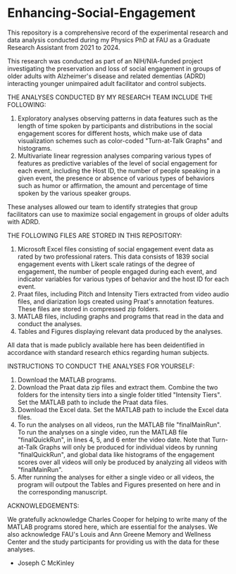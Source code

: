 # Enhancing-Social-Engagement

This repository is a comprehensive record of the experimental research and data analysis conducted during my Physics PhD at FAU as a Graduate Research Assistant from 2021 to 2024.  

This research was conducted as part of an NIH/NIA-funded project investigating the preservation and loss of social engagement in groups of older adults 
with Alzheimer's disease and related dementias (ADRD) interacting younger unimpaired adult facilitator and control subjects.


THE ANALYSES CONDUCTED BY MY RESEARCH TEAM INCLUDE THE FOLLOWING: 

1. Exploratory analyses observing patterns in data features such as the length of time spoken by participants and distributions in the social engagement scores for different hosts, which make use of data visualization schemes such as color-coded "Turn-at-Talk Graphs" and histograms. 
2. Multivariate linear regression analyses comparing various types of features as predictive variables of the level of social engagement for each event, including the Host ID, the number of people speaking in a given event, the presence or absence of various types of behaviors such as humor or affirmation, the amount and percentage of time spoken by the various speaker groups.  

These analyses allowed our team to identify strategies that group facilitators can use to maximize social engagement in groups of older adults with ADRD.


THE FOLLOWING FILES ARE STORED IN THIS REPOSITORY:

1. Microsoft Excel files consisting of social engagement event data as rated by two professional raters.  This data consists of 1839 social engagement events with Likert scale ratings of the degree of engagement, the number of people engaged during each event, and indicator variables for various types of behavior and the host ID for each event.  
2. Praat files, including Pitch and Intensity Tiers extracted from video audio files, and diarization logs created using Praat's annotation features.  These files are stored in compressed zip folders.
3. MATLAB files, including graphs and programs that read in the data and conduct the analyses.
4. Tables and Figures displaying relevant data produced by the analyses.


All data that is made publicly available here has been deidentified in accordance with standard research ethics regarding human subjects.


INSTRUCTIONS TO CONDUCT THE ANALYSES FOR YOURSELF:

1. Download the MATLAB programs.
2. Download the Praat data zip files and extract them.  Combine the two folders for the intensity tiers into a single folder titled "Intensity Tiers".  Set the MATLAB path to include the Praat data files.
3. Download the Excel data.  Set the MATLAB path to include the Excel data files.
4. To run the analyses on all videos, run the MATLAB file "finalMainRun".  To run the analyses on a single video, run the MATLAB file "finalQuickRun", in lines 4, 5, and 6 enter the video date.  Note that Turn-at-Talk Graphs will only be produced for individual videos by running "finalQuickRun", and global data like histograms of the engagement scores over all videos will only be produced by analyzing all videos with "finalMainRun".
5. After running the analyses for either a single video or all videos, the program will outpout the Tables and Figures presented on here and in the corresponding manuscript.

ACKNOWLEDGEMENTS: 

We gratefully acknowledge Charles Cooper for helping to write many of the MATLAB programs stored here, which are essential for the analyses.  We also acknowledge FAU's Louis and Ann Greene Memory and Wellness Center and the study participants for providing us with the data for these analyses.


- Joseph C McKinley
